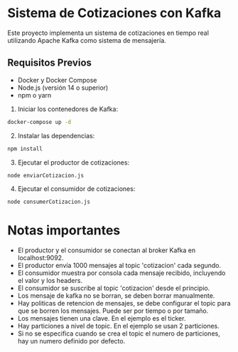 # Sistema de Cotizaciones con Kafka

Este proyecto implementa un sistema de cotizaciones en tiempo real utilizando Apache Kafka como sistema de mensajería.

## Requisitos Previos

- Docker y Docker Compose
- Node.js (versión 14 o superior)
- npm o yarn


1. Iniciar los contenedores de Kafka:

```bash
docker-compose up -d
```

2. Instalar las dependencias:


```bash
npm install
```

3. Ejecutar el productor de cotizaciones:

```bash
node enviarCotizacion.js
``` 

4. Ejecutar el consumidor de cotizaciones:

```bash
node consumerCotizacion.js
```

# Notas importantes

- El productor y el consumidor se conectan al broker Kafka en localhost:9092.
- El productor envía 1000 mensajes al topic 'cotizacion' cada segundo.
- El consumidor muestra por consola cada mensaje recibido, incluyendo el valor y los headers.
- El consumidor se suscribe al topic 'cotizacion' desde el principio.
- Los mensaje de kafka no se borran, se deben borrar manualmente.
- Hay politicas de retencion de mensajes, se debe configurar el topic para que se borren los mensajes. Puede ser por tiempo o por tamaño.
- Los mensajes tienen una clave. En el ejemplo es el ticker.
- Hay particiones a nivel de topic. En el ejemplo se usan 2 particiones.
- Si no se especifica cuando se crea el topic el numero de particiones, hay un numero definido por defecto.


